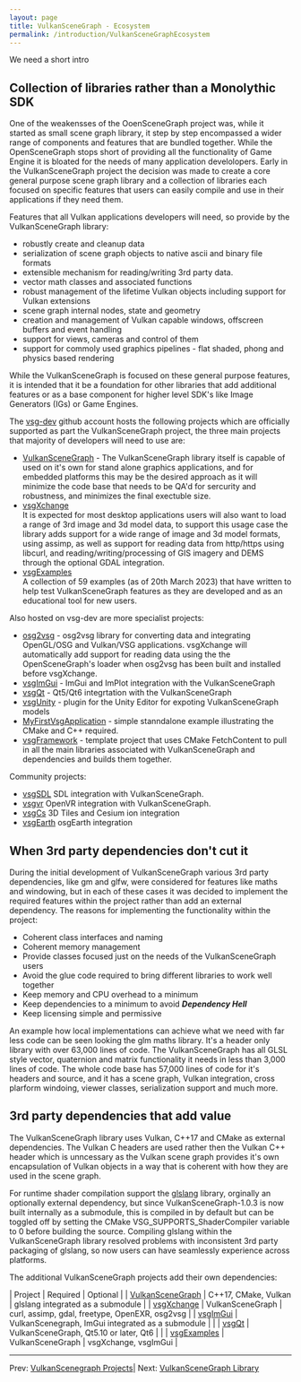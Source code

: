```yaml
---
layout: page
title: VulkanSceneGraph - Ecosystem
permalink: /introduction/VulkanSceneGraphEcosystem
---
```


We need a short intro


## Collection of libraries rather than a Monolythic SDK

One of the weakensses of the OoenSceneGraph project was, while it started as small scene graph library, it step by step encompassed a wider range of components and features that are bundled together. While the OpenSceneGraph stops short of providing all the functionality of Game Engine it is bloated for the needs of many application develolopers.  Early in the VulkanSceneGraph project the decision was made to create a core general purpose scene graph library and a collection of libraries each focused on specific features that users can easily compile and use in their applications if they need them.

Features that all Vulkan applications developers will need, so provide by the VulkanSceneGraph library:
* robustly create and cleanup data
* serialization of scene graph objects to native ascii and binary file formats
* extensible mechanism for reading/writing 3rd party data.
* vector math classes and associated functions
* robust management of the lifetime Vulkan objects including support for Vulkan extensions
* scene graph internal nodes, state and geometry
* creation and management of Vulkan capable windows, offscreen buffers and event handling
* support for views, cameras and control of them
* support for commoly used graphics pipelines - flat shaded, phong and physics based rendering

While the VulkanSceneGraph is focused on these general purpose features, it is intended that it be a foundation for other libraries that add additional features or as a base component for higher level SDK's like Image Generators (IGs) or Game Engines.

The [vsg-dev](https://github.com/vsg-dev) github account hosts the following projects which are officially supported as part the VulkanSceneGraph project, the three main projects that majority of developers will need to use are:
* [VulkanSceneGraph](https://github.com/vsg-dev/VulkanSceneGraph) - The VulkanSceneGraph library itself is capable of used on it's own for stand alone graphics applications, and for embedded platforms this may be the desired approach as it will minimize the code base that needs to be QA'd for sercurity and robustness, and minimizes the final exectuble size.
* [vsgXchange](https://github.com/vsg-dev/vsgXchange)  
It is expected for most desktop applications users will also want to load a range of 3rd image and 3d model data, to support this usage case the  library adds support for a wide range of image and 3d model formats, using assimp, as well as support for reading data from http/https using libcurl, and reading/writing/processing of GIS imagery and DEMS through the optional GDAL integration.
* [vsgExamples](https://github.com/vsg-dev/vsgExamples)  
A collection of 59 examples (as of 20th March 2023) that have written to help test VulkanSceneGraph features as they are developed and as an educational tool for new users.

Also hosted on vsg-dev are more specialist projects:

* [osg2vsg](https://github.com/vsg-dev/osg2vsg) - osg2vsg library for converting data and integrating OpenGL/OSG and Vulkan/VSG applications. vsgXchange will automatically add support for reading data using the the OpenSceneGraph's loader when osg2vsg has been built and installed before vsgXchange.
* [vsgImGui](https://github.com/vsg-dev/vsgImGui) - ImGui and ImPlot integration with the VulkanSceneGraph
* [vsgQt](https://github.com/vsg-dev/vsgQt) - Qt5/Qt6 integrtation with the VulkanSceneGraph
* [vsgUnity](https://github.com/vsg-dev/vsgUnity) - plugin for the Unity Editor for expoting VulkanSceneGraph models
* [MyFirstVsgApplication](https://github.com/vsg-dev/MyFirstVsgApplication) - simple stanndalone example illustrating the CMake and C++ required.
* [vsgFramework](https://github.com/vsg-dev/vsgFramework) - template project that uses CMake FetchContent to pull in all the main libraries associated with VulkanSceneGraph and dependencies and builds them together.

Community projects:
* [vsgSDL](https://github.com/ptrfun/vsgSDL) SDL integration with VulkanSceneGraph.
* [vsgvr](https://github.com/geefr/vsgvr) OpenVR integration with VulkanSceneGraph.
* [vsgCs](https://github.com/timoore/vsgCs) 3D Tiles and Cesium ion integration
* [vsgEarth](https://github.com/timoore/vsgEarth) osgEarth integration

## When 3rd party dependencies don't cut it

During the initial development of VulkanSceneGraph various 3rd party dependencies, like gm and glfw, were considered for features like maths and windowing, but in each of these cases it was decided to implement the required features within the project rather than add an external dependency.  The reasons for implementing the functionality within the project:

* Coherent class interfaces and naming
* Coherent memory management
* Provide classes focused just on the needs of the VulkanSceneGraph users
* Avoid the glue code required to bring different libraries to work well together
* Keep memory and CPU overhead to a minimum
* Keep dependencies to a minimum to avoid ***Dependency Hell***
* Keep licensing simple and permissive

An example how local implementations can achieve what we need with far less code can be seen looking the glm maths library. It's a header only library with over 63,000 lines of code.  The VulkanSceneGraph has all GLSL style vector, quaternion and matrix functionality it needs in less than 3,000 lines of code. The whole code base has 57,000 lines of code for it's headers and source, and it has a scene graph, Vulkan integration, cross plarform windoing, viewer classes, serialization support and much more.

## 3rd party dependencies that add value

The VulkanSceneGraph library uses Vulkan, C++17 and CMake as external dependencies. The Vulkan C headers are used rather then the Vulkan C++ header which is unncessary as the Vulkan scene graph provides it's own encapsulation of Vulkan objects in a way that is coherent with how they are used in the scene graph.

For runtime shader compilation support the [glslang](https://github.com/KhronosGroup/glslang) library, orginally an optionally external dependency, but since VulkanSceneGraph-1.0.3 is now built internally as a submodule, this is compiled in by default but can be toggled off by setting the CMake VSG_SUPPORTS_ShaderCompiler variable to 0 before building the source. Compiling glslang within the VulkanSceneGraph library resolved problems with inconsistent 3rd party packaging of glslang, so now users can have seamlessly experience across platforms.

The additional VulkanSceneGraph projects add their own dependencies:

| Project | Required | Optional |
| [VulkanSceneGraph](https://github.com/vsg-dev/VulkanSceneGraph) | C++17, CMake, Vulkan | glslang integrated as a submodule |
| [vsgXchange](https://github.com/vsg-dev/vsgXchange) | VulkanSceneGraph | curl, assimp, gdal, freetype, OpenEXR, osg2vsg |
| [vsgImGui](https://github.com/vsg-dev/vsgImGui) | VulkanScenegraph, ImGui integrated as a submodule | |
| [vsgQt](https://github.com/vsg-dev/vsgQt) | VulkanSceneGraph, Qt5.10 or later, Qt6 | |
| [vsgExamples](https://github.com/vsg-dev/vsgExamples) | VulkanSceneGraph | vsgXchange, vsgImGui |

---

 Prev: [VulkanScenegraph Projects](VulkanSceneGraphProject.md)| Next: [VulkanSceneGraph Library](VulkanSceneGraphLibrary.md)
